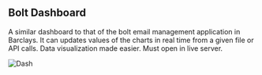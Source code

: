 ## Bolt Dashboard

A similar dashboard to that of the bolt email management application in Barclays. It can updates values of the charts in real time from a given file or API calls. Data visualization made easier. Must open in live server.


![Dash](Dashboard.png)
